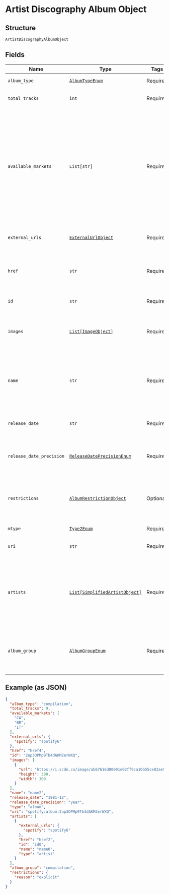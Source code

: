 
# Artist Discography Album Object

## Structure

`ArtistDiscographyAlbumObject`

## Fields

| Name | Type | Tags | Description |
|  --- | --- | --- | --- |
| `album_type` | [`AlbumTypeEnum`](../../doc/models/album-type-enum.md) | Required | The type of the album. |
| `total_tracks` | `int` | Required | The number of tracks in the album. |
| `available_markets` | `List[str]` | Required | The markets in which the album is available: [ISO 3166-1 alpha-2 country codes](http://en.wikipedia.org/wiki/ISO_3166-1_alpha-2). _**NOTE**: an album is considered available in a market when at least 1 of its tracks is available in that market._ |
| `external_urls` | [`ExternalUrlObject`](../../doc/models/external-url-object.md) | Required | Known external URLs for this album. |
| `href` | `str` | Required | A link to the Web API endpoint providing full details of the album. |
| `id` | `str` | Required | The [Spotify ID](/documentation/web-api/concepts/spotify-uris-ids) for the album. |
| `images` | [`List[ImageObject]`](../../doc/models/image-object.md) | Required | The cover art for the album in various sizes, widest first. |
| `name` | `str` | Required | The name of the album. In case of an album takedown, the value may be an empty string. |
| `release_date` | `str` | Required | The date the album was first released. |
| `release_date_precision` | [`ReleaseDatePrecisionEnum`](../../doc/models/release-date-precision-enum.md) | Required | The precision with which `release_date` value is known. |
| `restrictions` | [`AlbumRestrictionObject`](../../doc/models/album-restriction-object.md) | Optional | Included in the response when a content restriction is applied. |
| `mtype` | [`Type2Enum`](../../doc/models/type-2-enum.md) | Required | The object type. |
| `uri` | `str` | Required | The [Spotify URI](/documentation/web-api/concepts/spotify-uris-ids) for the album. |
| `artists` | [`List[SimplifiedArtistObject]`](../../doc/models/simplified-artist-object.md) | Required | The artists of the album. Each artist object includes a link in `href` to more detailed information about the artist. |
| `album_group` | [`AlbumGroupEnum`](../../doc/models/album-group-enum.md) | Required | This field describes the relationship between the artist and the album. |

## Example (as JSON)

```json
{
  "album_type": "compilation",
  "total_tracks": 9,
  "available_markets": [
    "CA",
    "BR",
    "IT"
  ],
  "external_urls": {
    "spotify": "spotify6"
  },
  "href": "href4",
  "id": "2up3OPMp9Tb4dAKM2erWXQ",
  "images": [
    {
      "url": "https://i.scdn.co/image/ab67616d00001e02ff9ca10b55ce82ae553c8228\n",
      "height": 300,
      "width": 300
    }
  ],
  "name": "name2",
  "release_date": "1981-12",
  "release_date_precision": "year",
  "type": "album",
  "uri": "spotify:album:2up3OPMp9Tb4dAKM2erWXQ",
  "artists": [
    {
      "external_urls": {
        "spotify": "spotify6"
      },
      "href": "href2",
      "id": "id0",
      "name": "name0",
      "type": "artist"
    }
  ],
  "album_group": "compilation",
  "restrictions": {
    "reason": "explicit"
  }
}
```

